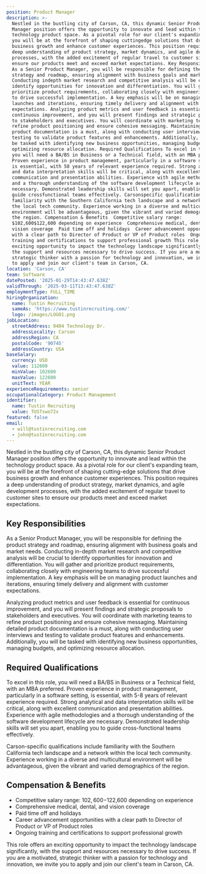 ```yaml
---
position: Product Manager
description: >-
  Nestled in the bustling city of Carson, CA, this dynamic Senior Product
  Manager position offers the opportunity to innovate and lead within the
  technology product space. As a pivotal role for our client's expanding team,
  you will be at the forefront of shaping cuttingedge solutions that drive
  business growth and enhance customer experiences. This position requires a
  deep understanding of product strategy, market dynamics, and agile development
  processes, with the added excitement of regular travel to customer sites to
  ensure our products meet and exceed market expectations. Key Responsibilities
  As a Senior Product Manager, you will be responsible for defining the product
  strategy and roadmap, ensuring alignment with business goals and market needs.
  Conducting indepth market research and competitive analysis will be crucial to
  identify opportunities for innovation and differentiation. You will gather and
  prioritize product requirements, collaborating closely with engineering teams
  to drive successful implementation. A key emphasis will be on managing product
  launches and iterations, ensuring timely delivery and alignment with customer
  expectations. Analyzing product metrics and user feedback is essential for
  continuous improvement, and you will present findings and strategic proposals
  to stakeholders and executives. You will coordinate with marketing teams to
  refine product positioning and ensure cohesive messaging. Maintaining detailed
  product documentation is a must, along with conducting user interviews and
  testing to validate product features and enhancements. Additionally, you will
  be tasked with identifying new business opportunities, managing budgets, and
  optimizing resource allocation. Required Qualifications To excel in this role,
  you will need a BA/BS in Business or a Technical field, with an MBA preferred.
  Proven experience in product management, particularly in a software setting,
  is essential, with 58 years of relevant experience required. Strong analytical
  and data interpretation skills will be critical, along with excellent
  communication and presentation abilities. Experience with agile methodologies
  and a thorough understanding of the software development lifecycle are
  necessary. Demonstrated leadership skills will set you apart, enabling you to
  guide crossfunctional teams effectively. Carsonspecific qualifications include
  familiarity with the Southern California tech landscape and a network within
  the local tech community. Experience working in a diverse and multicultural
  environment will be advantageous, given the vibrant and varied demographics of
  the region. Compensation & Benefits  Competitive salary range:
  $102,600$122,600 depending on experience  Comprehensive medical, dental, and
  vision coverage  Paid time off and holidays  Career advancement opportunities
  with a clear path to Director of Product or VP of Product roles  Ongoing
  training and certifications to support professional growth This role offers an
  exciting opportunity to impact the technology landscape significantly, with
  the support and resources necessary to drive success. If you are a motivated,
  strategic thinker with a passion for technology and innovation, we invite you
  to apply and join our client's team in Carson, CA.
location: 'Carson, CA'
team: Software
datePosted: '2025-01-29T14:43:47.638Z'
validThrough: '2025-03-11T13:43:47.638Z'
employmentType: FULL_TIME
hiringOrganization:
  name: Tustin Recruiting
  sameAs: 'https://www.tustinrecruiting.com/'
  logo: /images/LOGO1.png
jobLocation:
  streetAddress: 9404 Technology Dr.
  addressLocality: Carson
  addressRegion: CA
  postalCode: '90745'
  addressCountry: USA
baseSalary:
  currency: USD
  value: 112600
  minValue: 102600
  maxValue: 122600
  unitText: YEAR
experienceRequirements: senior
occupationalCategory: Product Management
identifier:
  name: Tustin Recruiting
  value: TUSTswo72x
featured: false
email:
  - will@tustinrecruiting.com
  - john@tustinrecruiting.com
---
```




Nestled in the bustling city of Carson, CA, this dynamic Senior Product Manager position offers the opportunity to innovate and lead within the technology product space. As a pivotal role for our client's expanding team, you will be at the forefront of shaping cutting-edge solutions that drive business growth and enhance customer experiences. This position requires a deep understanding of product strategy, market dynamics, and agile development processes, with the added excitement of regular travel to customer sites to ensure our products meet and exceed market expectations. 

## Key Responsibilities

As a Senior Product Manager, you will be responsible for defining the product strategy and roadmap, ensuring alignment with business goals and market needs. Conducting in-depth market research and competitive analysis will be crucial to identify opportunities for innovation and differentiation. You will gather and prioritize product requirements, collaborating closely with engineering teams to drive successful implementation. A key emphasis will be on managing product launches and iterations, ensuring timely delivery and alignment with customer expectations.

Analyzing product metrics and user feedback is essential for continuous improvement, and you will present findings and strategic proposals to stakeholders and executives. You will coordinate with marketing teams to refine product positioning and ensure cohesive messaging. Maintaining detailed product documentation is a must, along with conducting user interviews and testing to validate product features and enhancements. Additionally, you will be tasked with identifying new business opportunities, managing budgets, and optimizing resource allocation.

## Required Qualifications

To excel in this role, you will need a BA/BS in Business or a Technical field, with an MBA preferred. Proven experience in product management, particularly in a software setting, is essential, with 5-8 years of relevant experience required. Strong analytical and data interpretation skills will be critical, along with excellent communication and presentation abilities. Experience with agile methodologies and a thorough understanding of the software development lifecycle are necessary. Demonstrated leadership skills will set you apart, enabling you to guide cross-functional teams effectively.

Carson-specific qualifications include familiarity with the Southern California tech landscape and a network within the local tech community. Experience working in a diverse and multicultural environment will be advantageous, given the vibrant and varied demographics of the region.

## Compensation & Benefits

- Competitive salary range: $102,600-$122,600 depending on experience
- Comprehensive medical, dental, and vision coverage
- Paid time off and holidays
- Career advancement opportunities with a clear path to Director of Product or VP of Product roles
- Ongoing training and certifications to support professional growth

This role offers an exciting opportunity to impact the technology landscape significantly, with the support and resources necessary to drive success. If you are a motivated, strategic thinker with a passion for technology and innovation, we invite you to apply and join our client's team in Carson, CA.
